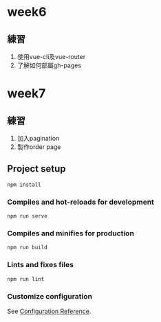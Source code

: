 # week6

## 練習
1. 使用vue-cli及vue-router
2. 了解如何部屬gh-pages
# week7

## 練習
1. 加入pagination
2. 製作order page

## Project setup
```
npm install
```

### Compiles and hot-reloads for development
```
npm run serve
```

### Compiles and minifies for production
```
npm run build
```

### Lints and fixes files
```
npm run lint
```

### Customize configuration
See [Configuration Reference](https://cli.vuejs.org/config/).
